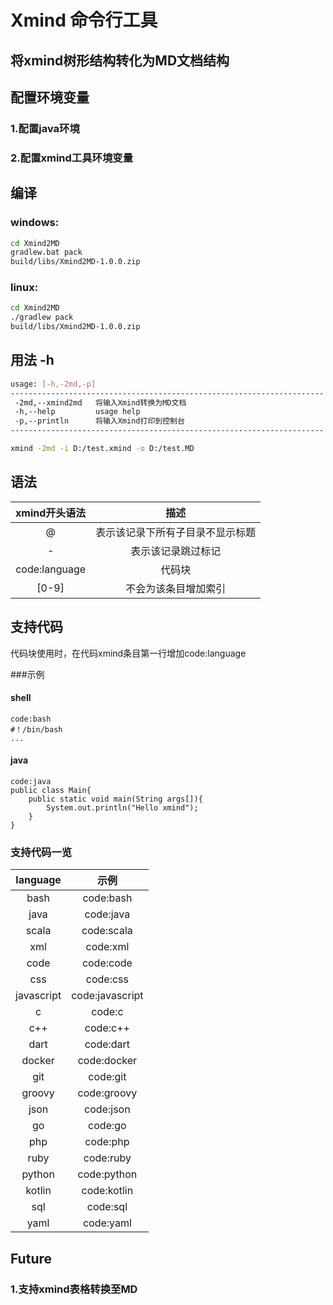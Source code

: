# Xmind 命令行工具

## 将xmind树形结构转化为MD文档结构


## 配置环境变量
### 1.配置java环境

### 2.配置xmind工具环境变量

## 编译

### windows:
```bash
cd Xmind2MD
gradlew.bat pack
build/libs/Xmind2MD-1.0.0.zip
```

### linux:
```bash
cd Xmind2MD
./gradlew pack
build/libs/Xmind2MD-1.0.0.zip
```

## 用法 -h

```bash
usage: [-h,-2md,-p]
----------------------------------------------------------------------
 -2md,--xmind2md   将输入Xmind转换为MD文档
 -h,--help         usage help
 -p,--println      将输入Xmind打印到控制台
----------------------------------------------------------------------
```
```bash
xmind -2md -i D:/test.xmind -o D:/test.MD
```

## 语法

|   xmind开头语法|描述                           |
|:-------------:|:----------------------------:|
|     @         |表示该记录下所有子目录不显示标题  |
|-              |表示该记录跳过标记              |
|code:language  |  代码块                      | 
|      [0-9]    |不会为该条目增加索引            |


## 支持代码
代码块使用时，在代码xmind条目第一行增加code:language

###示例

#### shell

```
code:bash
#！/bin/bash
...

```
#### java

```
code:java
public class Main{
    public static void main(String args[]){
        System.out.println("Hello xmind");
    }
}

```
### 支持代码一览

|   language|示例                           |
|:-------------:|:----------------------------:|
|bash|code:bash|
|java|code:java|
|scala|code:scala|
|xml|code:xml|
|code|code:code|
|css|code:css|
|javascript|code:javascript|
|c|code:c|
|c++|code:c++|
|dart|code:dart|
|docker|code:docker|
|git|code:git|
|groovy|code:groovy|
|json|code:json|
|go|code:go|
|php|code:php|
|ruby|code:ruby|
|python|code:python|
|kotlin|code:kotlin|
|sql|code:sql|
|yaml|code:yaml|

## Future

### 1.支持xmind表格转换至MD
